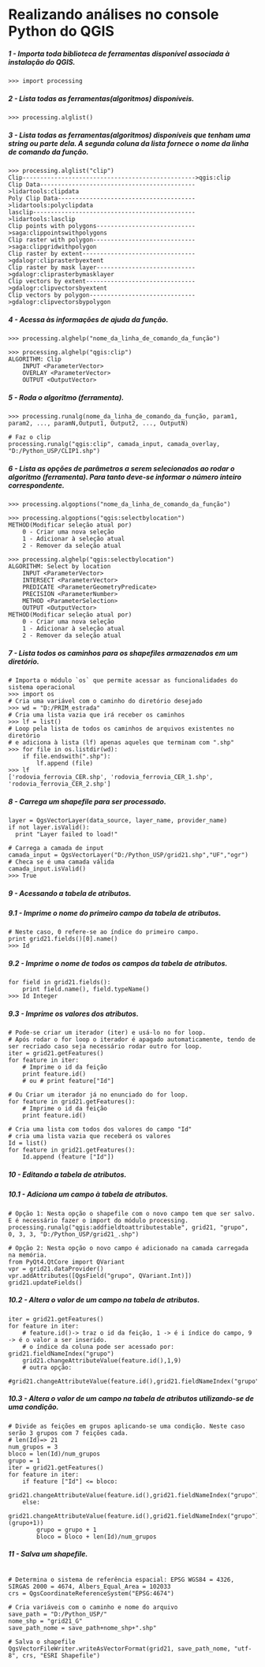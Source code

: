 # Realizando análises no console Python do QGIS

##### 1 - Importa toda biblioteca de ferramentas disponível associada à instalação do QGIS.
```programming
>>> import processing
```
##### 2 - Lista todas as ferramentas(algoritmos) disponíveis.
```programming
>>> processing.alglist()
```
##### 3 - Lista todas as ferramentas(algoritmos) disponíveis que tenham uma string ou parte dela. A segunda coluna da lista fornece o nome da linha de comando da função.
```programming
>>> processing.alglist("clip")
Clip------------------------------------------------->qgis:clip
Clip Data-------------------------------------------->lidartools:clipdata
Poly Clip Data--------------------------------------->lidartools:polyclipdata
lasclip---------------------------------------------->lidartools:lasclip
Clip points with polygons---------------------------->saga:clippointswithpolygons
Clip raster with polygon----------------------------->saga:clipgridwithpolygon
Clip raster by extent-------------------------------->gdalogr:cliprasterbyextent
Clip raster by mask layer---------------------------->gdalogr:cliprasterbymasklayer
Clip vectors by extent------------------------------->gdalogr:clipvectorsbyextent
Clip vectors by polygon------------------------------>gdalogr:clipvectorsbypolygon
```
##### 4 - Acessa às informações de ajuda da função. 
```programming
>>> processing.alghelp("nome_da_linha_de_comando_da_função")
```
```programming
>>> processing.alghelp("qgis:clip")
ALGORITHM: Clip
	INPUT <ParameterVector>
	OVERLAY <ParameterVector>
	OUTPUT <OutputVector>
```
##### 5 - Roda o algoritmo (ferramenta). 
```programming
>>> processing.runalg(nome_da_linha_de_comando_da_função, param1, param2, ..., paramN,Output1, Output2, ..., OutputN)
```
```programming
# Faz o clip
processing.runalg("qgis:clip", camada_input, camada_overlay, "D:/Python_USP/CLIP1.shp")
```
##### 6 - Lista as opções de parâmetros a serem selecionados ao rodar o algoritmo (ferramenta). Para tanto deve-se informar o número inteiro correspondente.
```programming
>>> processing.algoptions("nome_da_linha_de_comando_da_função")
```
```programming
>>> processing.algoptions("qgis:selectbylocation")
METHOD(Modificar seleção atual por)
	0 - Criar uma nova seleção
	1 - Adicionar à seleção atual
	2 - Remover da seleção atual
```
```programming
>>> processing.alghelp("qgis:selectbylocation")
ALGORITHM: Select by location
	INPUT <ParameterVector>
	INTERSECT <ParameterVector>
	PREDICATE <ParameterGeometryPredicate>
	PRECISION <ParameterNumber>
	METHOD <ParameterSelection>
	OUTPUT <OutputVector>
METHOD(Modificar seleção atual por)
	0 - Criar uma nova seleção
	1 - Adicionar à seleção atual
	2 - Remover da seleção atual
```
##### 7 - Lista todos os caminhos para os shapefiles armazenados em um diretório. 
```programming
# Importa o módulo `os` que permite acessar as funcionalidades do sistema operacional
>>> import os
# Cria uma variável com o caminho do diretório desejado
>>> wd = "D:/PRIM_estrada" 
# Cria uma lista vazia que irá receber os caminhos
>>> lf = list()
# Loop pela lista de todos os caminhos de arquivos existentes no diretório
# e adiciona à lista (lf) apenas aqueles que terminam com ".shp"
>>> for file in os.listdir(wd):
	if file.endswith(".shp"):
		lf.append (file)
>>> lf
['rodovia_ferrovia_CER.shp', 'rodovia_ferrovia_CER_1.shp', 'rodovia_ferrovia_CER_2.shp']
```
##### 8 - Carrega um shapefile para ser processado. 
```programming
layer = QgsVectorLayer(data_source, layer_name, provider_name)
if not layer.isValid():
  print "Layer failed to load!"
```
```programming
# Carrega a camada de input
camada_input = QgsVectorLayer("D:/Python_USP/grid21.shp","UF","ogr")
# Checa se é uma camada válida
camada_input.isValid()
>>> True
```
##### 9 - Acessando a tabela de atributos.
##### 9.1 - Imprime o nome do primeiro campo da tabela de atributos. 
```programming
# Neste caso, 0 refere-se ao índice do primeiro campo. 
print grid21.fields()[0].name()
>>> Id
```
##### 9.2 - Imprime o nome de todos os campos da tabela de atributos. 
```programming
for field in grid21.fields():
    print field.name(), field.typeName()
>>> Id Integer
```
##### 9.3 - Imprime os valores dos atributos.
```programming
# Pode-se criar um iterador (iter) e usá-lo no for loop. 
# Após rodar o for loop o iterador é apagado automaticamente, tendo de ser recriado caso seja necessário rodar outro for loop.
iter = grid21.getFeatures()
for feature in iter:
    # Imprime o id da feição
    print feature.id()
    # ou # print feature["Id"]

# Ou Criar um iterador já no enunciado do for loop.
for feature in grid21.getFeatures():
    # Imprime o id da feição
    print feature.id()
```
```programming
# Cria uma lista com todos dos valores do campo "Id"
# cria uma lista vazia que receberá os valores
Id = list()
for feature in grid21.getFeatures():
    Id.append (feature ["Id"])
```
##### 10 - Editando a tabela de atributos.
##### 10.1 - Adiciona um campo à tabela de atributos. 
```programming
# Opção 1: Nesta opção o shapefile com o novo campo tem que ser salvo. E é necessário fazer o import do módulo processing.
processing.runalg("qgis:addfieldtoattributestable", grid21, "grupo", 0, 3, 3, "D:/Python_USP/grid21_.shp")
```
```programming
# Opção 2: Nesta opção o novo campo é adicionado na camada carregada na memória.
from PyQt4.QtCore import QVariant
vpr = grid21.dataProvider()
vpr.addAttributes([QgsField("grupo", QVariant.Int)])
grid21.updateFields()
```
##### 10.2 - Altera o valor de um campo na tabela de atributos. 
```programming
iter = grid21.getFeatures()
for feature in iter:
    # feature.id()-> traz o id da feição, 1 -> é i índice do campo, 9 -> é o valor a ser inserido.
    # o índice da coluna pode ser acessado por: grid21.fieldNameIndex("grupo")
    grid21.changeAttributeValue(feature.id(),1,9)
    # outra opção:
    #grid21.changeAttributeValue(feature.id(),grid21.fieldNameIndex("grupo"),9)
```
##### 10.3 - Altera o valor de um campo na tabela de atributos utilizando-se de uma condição.
```programming
# Divide as feições em grupos aplicando-se uma condição. Neste caso serão 3 grupos com 7 feições cada. 
# len(Id)=> 21
num_grupos = 3
bloco = len(Id)/num_grupos
grupo = 1
iter = grid21.getFeatures()
for feature in iter:
    if feature ["Id"] <= bloco:
        grid21.changeAttributeValue(feature.id(),grid21.fieldNameIndex("grupo"),grupo)
    else:
        grid21.changeAttributeValue(feature.id(),grid21.fieldNameIndex("grupo"),(grupo+1))
        grupo = grupo + 1
        bloco = bloco + len(Id)/num_grupos
``` 
##### 11 - Salva um shapefile.
```programming

# Determina o sistema de referência espacial: EPSG WGS84 = 4326, SIRGAS 2000 = 4674, Albers_Equal_Area = 102033
crs = QgsCoordinateReferenceSystem("EPSG:4674")

# Cria variáveis com o caminho e nome do arquivo
save_path = "D:/Python_USP/"
nome_shp = "grid21_G"
save_path_nome = save_path+nome_shp+".shp"

# Salva o shapefile
QgsVectorFileWriter.writeAsVectorFormat(grid21, save_path_nome, "utf-8", crs, "ESRI Shapefile")
```




